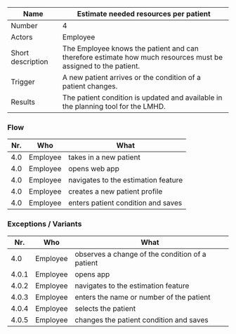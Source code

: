 | Name                          | Estimate needed resources per patient                                                                                |
|-------------------------------|-----------------------------------------------------------------------------------------------------------| 
| Number                        | 4                                                                                                         | 
| Actors                        | Employee                                                      | 
| Short description             | The Employee knows the patient and can therefore estimate how much resources must be assigned to the patient.                                    | 
| Trigger                       | A new patient arrives or the condition of a patient changes.                                          | 
| Results                       | The patient condition is updated and available in the planning tool for the LMHD. |              
                                                                                                                                            
### Flow

|Nr.|Who|What|
|-|-|-|
|4.0|Employee|takes in a new patient|
|4.0|Employee|opens web app|
|4.0|Employee|navigates to the estimation feature|
|4.0|Employee|creates a new patient profile|
|4.0|Employee|enters patient condition and saves|


### Exceptions / Variants
|Nr.|Who|What|
|-|-|-|
|4.0|Employee|observes a change of the condition of a patient|
|4.0.1|Employee|opens app|
|4.0.2|Employee|navigates to the estimation feature|
|4.0.3|Employee|enters the name or number of the patient|
|4.0.4|Employee|selects the patient|
|4.0.5|Employee|changes the patient condition and saves|